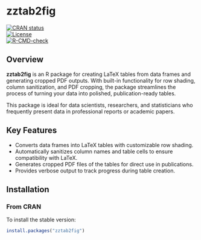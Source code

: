 # **zztab2fig**  

[![CRAN status](https://www.r-pkg.org/badges/version/zztab2fig)](https://CRAN.R-project.org/package=zztab2fig)  
[![License](https://img.shields.io/badge/license-GPL3-blue.svg)](LICENSE)  
[![R-CMD-check](https://github.com/YourUsername/zztab2fig/actions/workflows/R-CMD-check.yaml/badge.svg)](https://github.com/YourUsername/zztab2fig/actions)  

## **Overview**  

**zztab2fig** is an R package for creating LaTeX tables from data frames and generating cropped PDF outputs. With built-in functionality for row shading, column sanitization, and PDF cropping, the package streamlines the process of turning your data into polished, publication-ready tables.  

This package is ideal for data scientists, researchers, and statisticians who frequently present data in professional reports or academic papers.  

## **Key Features**  

- Converts data frames into LaTeX tables with customizable row shading.  
- Automatically sanitizes column names and table cells to ensure compatibility with LaTeX.  
- Generates cropped PDF files of the tables for direct use in publications.  
- Provides verbose output to track progress during table creation.  

## **Installation**  

### From CRAN  
To install the stable version:  
```R  
install.packages("zztab2fig")  
